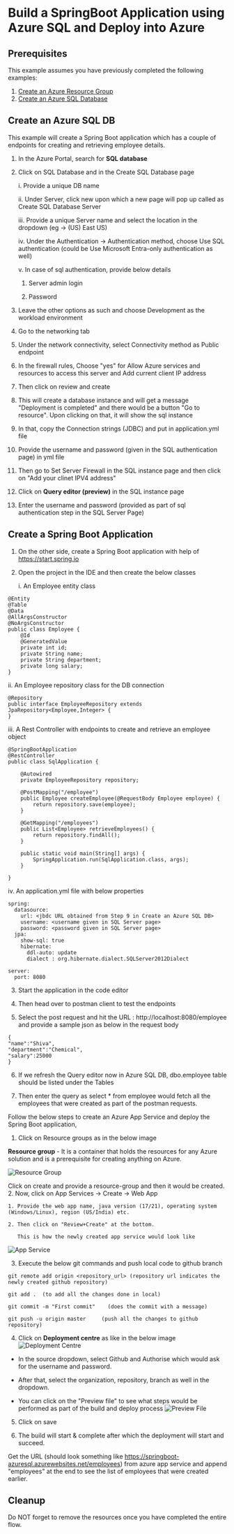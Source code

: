
# Build a SpringBoot Application using Azure SQL and Deploy into Azure

## Prerequisites

This example assumes you have previously completed the following examples:

1. [Create an Azure Resource Group](../../group/create/README.md)
1. [Create an Azure SQL Database](../create/README.md)

## Create an Azure SQL DB

This example will create a Spring Boot application which has a couple of endpoints for creating and retrieving employee details. 

1. In the Azure Portal, search for <b>SQL database</b>


2. Click on SQL Database and in the Create SQL Database page

    i. Provide a unique DB name

    ii. Under Server, click new upon which a new page will pop up called as Create SQL Database Server

    iii. Provide a unique Server name and select the location in the dropdown (eg -> (US) East US)

    iv. Under the Authentication -> Authentication method, choose Use SQL authentication (could be Use Microsoft Entra-only authentication as well)

    v. In case of sql authentication, provide below details

   1. Server admin login

   2. Password


3. Leave the other options as such and choose Development as the workload environment


4. Go to the networking tab


5. Under the network connectivity, select Connectivity method as Public endpoint


6. In the firewall rules, Choose "yes" for Allow Azure services and resources to access this server and
Add current client IP address


7. Then click on review and create 


8. This will create a database instance and will get a message "Deployment is completed"
and there would be a button "Go to resource". Upon clicking on that, it will show the sql instance


9. In that, copy the Connection strings (JDBC) and put in application.yml file


10. Provide the username and password (given in the SQL authentication page) in yml file


11. Then go to Set Server Firewall in the SQL instance page and then click on "Add your clinet IPV4 address"


12. Click on <b>Query editor (preview)</b> in the SQL instance page 


13. Enter the username and password (provided as part of sql authentication step in the SQL Server Page)


## Create a Spring Boot Application

1. On the other side, create a Spring Boot application with help of https://start.spring.io


2. Open the project in the IDE and then create the below classes
    
    i. An Employee entity class

```
@Entity
@Table
@Data
@AllArgsConstructor
@NoArgsConstructor
public class Employee {
    @Id
    @GeneratedValue
    private int id;
    private String name;
    private String department;
    private long salary;
}
```

ii. An Employee repository class for the DB connection 

```
@Repository
public interface EmployeeRepository extends JpaRepository<Employee,Integer> {
}
```

iii. A Rest Controller with endpoints to create and retrieve an employee object

```
@SpringBootApplication
@RestController
public class SqlApplication {

    @Autowired
    private EmployeeRepository repository;

    @PostMapping("/employee")
    public Employee createEmployee(@RequestBody Employee employee) {
        return repository.save(employee);
    }

    @GetMapping("/employees")
    public List<Employee> retrieveEmployees() {
        return repository.findAll();
    }

	public static void main(String[] args) {
		SpringApplication.run(SqlApplication.class, args);
	}

}
```
iv. An application.yml file with below properties

```
spring:
  datasource:
    url: <jbdc URL obtained from Step 9 in Create an Azure SQL DB>
    username: <username given in SQL Server page>
    password: <password given in SQL Server page>
  jpa:
    show-sql: true
    hibernate:
      ddl-auto: update
      dialect : org.hibernate.dialect.SQLServer2012Dialect

server:
  port: 8080
```

3. Start the application in the code editor 


4. Then head over to postman client to test the endpoints


5. Select the post request and hit the URL : http://localhost:8080/employee 
and provide a sample json as below in the request body

```
{
"name":"Shiva",
"department":"Chemical",
"salary":25000
}
```

6. If we refresh the Query editor now in Azure SQL DB, dbo.employee table should be listed under the Tables


7. Then enter the query as 
select * from employee would fetch all the employees that were created as part of the postman requests.

Follow the below steps to create an Azure App Service and deploy the Spring Boot application,

1. Click on Resource groups as in the below image

<b>Resource group</b> - It is a container that holds the resources for any Azure solution and is a prerequisite for creating anything on Azure.

![Resource Group](images/ResourceGroup.png)

Click on create and provide a resource-group and then it would be created.
2. Now, click on App Services -> Create -> Web App

    1. Provide the web app name, java version (17/21), operating system (Windows/Linux), region (US/India) etc.

    2. Then click on "Review+Create" at the bottom.

       This is how the newly created app service would look like

![App Service](images/AppService.png)

3. Execute the below git commands and push local code to github branch
```
git remote add origin <repository_url> (repository url indicates the newly created github repository)

git add .  (to add all the changes done in local)

git commit -m "First commit"    (does the commit with a message)

git push -u origin master     (push all the changes to github repository)
```

4. Click on <b>Deployment centre</b> as like in the below image
![Deployment Centre](images/DeploymentCentre.png)

- In the source dropdown, select Github and Authorise which would ask for the username and password.

- After that, select the organization, repository, branch as well in the dropdown.

- You can click on the "Preview file" to see what steps would be performed as part of the build and deploy process
  ![Preview File](images/PreviewFile.png)

5. Click on save


6. The build will start & complete after which the deployment will start and succeed.


Get the URL (should look something like https://springboot-azuresql.azurewebsites.net/employees) from azure app service and append "employees" at the end
to see the list of employees that were created earlier. 


## Cleanup

Do NOT forget to remove the resources once you have completed the entire flow.

